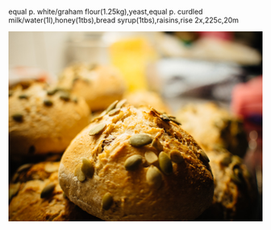 equal p. white/graham flour(1.25kg),yeast,equal p. curdled milk/water(1l),honey(1tbs),bread syrup(1tbs),raisins,rise 2x,225c,20m

![Graham bread](/images/P5120020.jpg)
